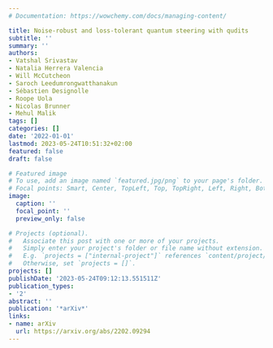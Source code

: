 ```yaml
---
# Documentation: https://wowchemy.com/docs/managing-content/

title: Noise-robust and loss-tolerant quantum steering with qudits
subtitle: ''
summary: ''
authors:
- Vatshal Srivastav
- Natalia Herrera Valencia
- Will McCutcheon
- Saroch Leedumrongwatthanakun
- Sébastien Designolle
- Roope Uola
- Nicolas Brunner
- Mehul Malik
tags: []
categories: []
date: '2022-01-01'
lastmod: 2023-05-24T10:51:32+02:00
featured: false
draft: false

# Featured image
# To use, add an image named `featured.jpg/png` to your page's folder.
# Focal points: Smart, Center, TopLeft, Top, TopRight, Left, Right, BottomLeft, Bottom, BottomRight.
image:
  caption: ''
  focal_point: ''
  preview_only: false

# Projects (optional).
#   Associate this post with one or more of your projects.
#   Simply enter your project's folder or file name without extension.
#   E.g. `projects = ["internal-project"]` references `content/project/deep-learning/index.md`.
#   Otherwise, set `projects = []`.
projects: []
publishDate: '2023-05-24T09:12:13.551511Z'
publication_types:
- '2'
abstract: ''
publication: '*arXiv*'
links:
- name: arXiv
  url: https://arxiv.org/abs/2202.09294
---
```

